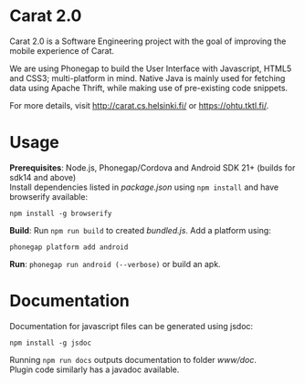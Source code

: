 # Carat 2.0

Carat 2.0 is a Software Engineering project with the goal of improving the mobile experience of Carat.

We are using Phonegap to build the User Interface with Javascript, HTML5 and CSS3; multi-platform in mind. Native Java is mainly used for fetching data using Apache Thrift, while making use of pre-existing code snippets.

For more details, visit http://carat.cs.helsinki.fi/ or https://ohtu.tktl.fi/.

# Usage
**Prerequisites**: Node.js, Phonegap/Cordova and Android SDK 21+ (builds for sdk14 and above)    
Install dependencies listed in *package.json* using `npm install` and have browserify available:
```
npm install -g browserify
```
**Build**: Run `npm run build` to created *bundled.js*. Add a platform using:
```
phonegap platform add android
```
**Run**: ```phonegap run android (--verbose)``` or build an apk.

# Documentation
Documentation for javascript files can be generated using jsdoc:
```
npm install -g jsdoc
```
Running `npm run docs` outputs documentation to folder *www/doc*.    
Plugin code similarly has a javadoc available.